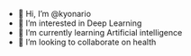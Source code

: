 - 👋 Hi, I’m @kyonario
- 👀 I’m interested in Deep Learning
- 🌱 I’m currently learning Artificial intelligence
- 💞️ I’m looking to collaborate on health
<!---
kyonario/kyonario is a ✨ special ✨ repository because its `README.md` (this file) appears on your GitHub profile.
You can click the Preview link to take a look at your changes.
--->
